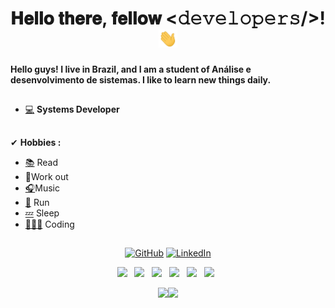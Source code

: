 
<div>
<h1 align="center"> 𝐇𝐞𝐥𝐥𝐨 𝐭𝐡𝐞𝐫𝐞, 𝐟𝐞𝐥𝐥𝐨𝐰 <𝚍𝚎𝚟𝚎𝚕𝚘𝚙𝚎𝚛𝚜/>! <img src="https://github.com/ABSphreak/ABSphreak/blob/master/gifs/Hi.gif?raw=true" width="30px"></h2>
	
</div>

**Hello guys! I live in Brazil, and I am a student of Análise e desenvolvimento de sistemas. I like to learn new things daily.**

##
- [💻](https://emojipedia.org/laptop/) **Systems Developer** 

##

✔  **Hobbies :**  
- [📚](https://emojipedia.org/books/) Read 
- 💪Work out 
- [🎧](https://emojipedia.org/headphone/)Music 
- [🏃](https://emojipedia.org/person-running/) Run
- [💤](https://emojipedia.org/zzz/) Sleep
- [👨🏼‍💻](https://emojipedia.org/man-technologist-medium-light-skin-tone/) Coding

##

<p align="center">
	<a href="https://github.com/matheusned15"><img src="https://img.icons8.com/bubbles/50/000000/github.png" alt="GitHub"/></a>
	<a href="https://www.linkedin.com/in/matheus-n-a77b7813b/"><img src="https://img.icons8.com/bubbles/50/000000/linkedin.png" alt="LinkedIn"/></a>
</p>

<p align="center">
<img src="https://img.shields.io/badge/HTML%20-%23F7DF1E.svg?&style=for-the-badge&color=E34F26" />&nbsp;&nbsp;
<img src="https://img.shields.io/badge/css%20-%23F7DF1E.svg?&style=for-the-badge&color=5BA8EE" />&nbsp;&nbsp;
<img src="https://img.shields.io/badge/JavaScript%20-%23F7DF1E.svg?&style=for-the-badge&color=F7DF1E" />&nbsp;&nbsp;
<img src="https://img.shields.io/badge/Angular%20-%23F7DF1E.svg?&style=for-the-badge&color=DD0031" />&nbsp;&nbsp;
<img src="https://img.shields.io/badge/Bootstrap%20-%23F7DF1E.svg?&style=for-the-badge&color=7044A3" />&nbsp;&nbsp;
<img src="https://img.shields.io/badge/Java%20-%23F7DF1E.svg?&style=for-the-badge&color=F7DF1E" />&nbsp;&nbsp;
</p>

<p align="center"> <a href="https://www.valdircezar.com/"><img height="137px" src="https://github-readme-stats.vercel.app/api?username=valdircezar&hide_title=true&hide_border=true&show_icons=true&include_all_commits=true&count_private=true&line_height=21&text_color=000&icon_color=000&bg_color=0,ea6161,ffc64d,fffc4d,52fa5a&theme=graywhite" /><!-- wi*quL3fcV --><img height="137px" src="https://github-readme-stats.vercel.app/api/top-langs/?username=valdircezar&hide=html&hide_title=true&hide_border=true&layout=compact&langs_count=7&exclude_repo=comp426,Redventures-Movie-Quotes&text_color=000&icon_color=fff&bg_color=0,52fa5a,4dfcff,c64dff&theme=graywhite" /></a>

